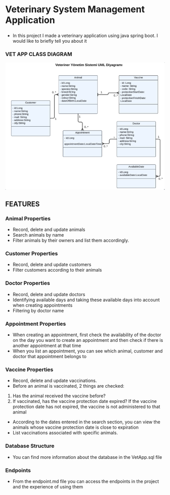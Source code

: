 # Veterinary System Management Application

###
- In this project I made a veterinary application using java spring boot. I would like to briefly tell you about it


### VET APP CLASS DIAGRAM
<img height="400" src="VetAppUML.png" width="600"/>

## FEATURES

### Animal Properties
- Record, delete and update animals
- Search animals by name
- Filter animals by their owners and list them accordingly.

### Customer Properties
- Record, delete and update customers
- Filter customers according to their animals

### Doctor Properties 
- Record, delete and update doctors
- Identifying available days and taking these available days into account when creating appointments
- Filtering by doctor name

### Appointment Properties 
- When creating an appointment, first check the availability of the doctor on the day you want to create an appointment and then check if there is another appointment at that time
- When you list an appointment, you can see which animal, customer and doctor that appointment belongs to

### Vaccine Properties 
- Record, delete and update vaccinations.
- Before an animal is vaccinated, 2 things are checked:
1. Has the animal received the vaccine before?
2. If vaccinated, has the vaccine protection date expired?
   If the vaccine protection date has not expired, the vaccine is not administered to that animal
- According to the dates entered in the search section, you can view the animals whose vaccine protection date is close to expiration
- List vaccinations associated with specific animals.

### Database Structure 
- You can find more information about the database in the VetApp.sql file

### Endpoints
- From the endpoint.md file you can access the endpoints in the project and the experience of using them



